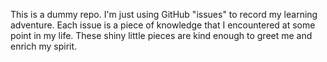 This is a dummy repo. I'm just using GitHub "issues" to record my learning adventure. Each issue is a piece of knowledge that I encountered at some point in my life. These shiny little pieces are kind enough to greet me and enrich my spirit.
